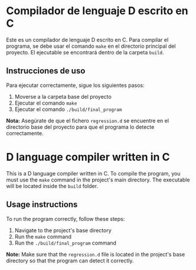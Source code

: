 # Compilador de lenguaje D escrito en C

Este es un compilador de lenguaje D escrito en C. Para compilar el programa, se debe usar el comando `make` en el directorio principal del proyecto. El ejecutable se encontrará dentro de la carpeta `build`.

## Instrucciones de uso

Para ejecutar correctamente, sigue los siguientes pasos:

1. Moverse a la carpeta base del proyecto
2. Ejecutar el comando `make`
3. Ejecutar el comando `./build/final_program`

**Nota:** Asegúrate de que el fichero `regression.d` se encuentre en el directorio base del proyecto para que el programa lo detecte correctamente.

# D language compiler written in C

This is a D language compiler written in C. To compile the program, you must use the `make` command in the project's main directory. The executable will be located inside the `build` folder.

## Usage instructions

To run the program correctly, follow these steps:

1. Navigate to the project's base directory
2. Run the `make` command
3. Run the `./build/final_program` command

**Note:** Make sure that the `regression.d` file is located in the project's base directory so that the program can detect it correctly.

